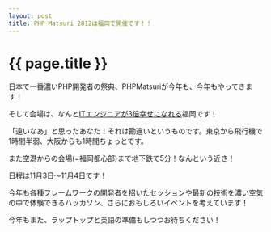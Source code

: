 ```yaml
---
layout: post
title: PHP Matsuri 2012は福岡で開催です！！
---
```


{{ page.title }}
================

日本で一番濃いPHP開発者の祭典、PHPMatsuriが今年も、今年もやってきます！

そして会場は、なんと[ITエンジニアが3倍幸せになれる](http://matome.naver.jp/odai/2130802398062510301)福岡です！

「遠いなあ」と思ったあなた！それは勘違いというものです。東京から飛行機で1時間半弱、大阪からも1時間ちょっとです。

また空港からの会場(=福岡都心部)まで地下鉄で5分！なんという近さ！

日程は11月3日〜11月4日です！

今年も各種フレームワークの開発者を招いたセッションや最新の技術を濃い空気の中で体験できるハッカソン、さらにおもしろいイベントを考えています！

今年もまた、ラップトップと英語の準備もしつつお待ちください！
